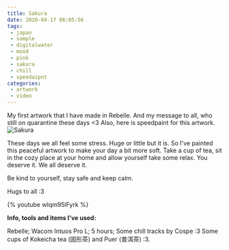```yaml
---
title: Sakura
date: 2020-04-17 06:05:56
tags:
 - japan
 - somple
 - digitalwater
 - mood
 - pink
 - sakura
 - chill
 - speedaipnt
categories: 
 - artwork
 - video
---
```

My first artwork that I have made in Rebelle. And my message to all, who still on quarantine these days <3
Also, here is speedpaint for this artwork.
![Sakura]()

<!-- more -->
These days we all feel some stress. Huge or little but it is. So I've painted this peaceful artwork to make your day a bit more soft. Take a cup of tea, sit in the cozy place at your home and allow yourself take some relax. You deserve it. We all deserve it.

Be kind to yourself, stay safe and keep calm.

Hugs to all :3

{% youtube wIqm95lFyrk %}

**Info, tools and items I've used:**

Rebelle;
Wacom Intuos Pro L;
5 hours;
Some chill tracks by Cospe  :3
Some cups of Kokeicha tea (固形茶) and Puer (普洱茶) :3.

